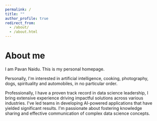 ```yaml
---
permalink: /
title: ""
author_profile: true
redirect_from: 
  - /about/
  - /about.html
---
```


About me
======
I am Pavan Naidu. This is my personal homepage.

Personally, I'm interested in artificial intelligence, cooking, photography, dogs, spirituality and automobiles, in no particular order.

Professionally, I have a proven track record in data science leadership, I bring extensive experience driving impactful solutions across various industries. I've led teams in developing AI-powered applications that have yielded significant results. I'm passionate about fostering knowledge sharing and effective communication of complex data science concepts.
